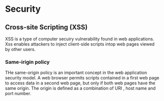 # Security

## Cross-site Scripting (XSS)

XSS is a type of computer secuiry vulnerability found in web applications. Xss enables attackers to inject client-side scripts intop web pages viewed by other users.

### Same-irigin policy

THe same-origin policy is an important concept in the web application security model. A web browser permits scripts contained in a first web page to access data in a second web page, but only if both web pages have the same origin. The origin is defined as a combination of URI , host name and port number.
